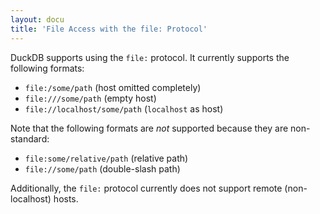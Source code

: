 ```yaml
---
layout: docu
title: 'File Access with the file: Protocol'
---
```


DuckDB supports using the `file:` protocol. It currently supports the following formats:

* `file:/some/path` (host omitted completely)
* `file:///some/path` (empty host)
* `file://localhost/some/path` (`localhost` as host)

Note that the following formats are *not* supported because they are non-standard:

* `file:some/relative/path` (relative path)
* `file://some/path` (double-slash path)

Additionally, the `file:` protocol currently does not support remote (non-localhost) hosts.